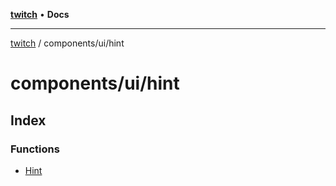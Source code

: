 [**twitch**](../../../README.md) • **Docs**

***

[twitch](../../../modules.md) / components/ui/hint

# components/ui/hint

## Index

### Functions

- [Hint](functions/Hint.md)
